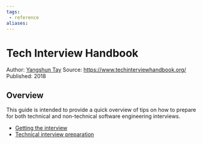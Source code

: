 ```yaml
---
tags:
 - reference
aliases:
---
```


# Tech Interview Handbook

Author: [Yangshun Tay](https://www.linkedin.com/in/yangshun/)
Source: https://www.techinterviewhandbook.org/
Published: 2018

## Overview

This guide is intended to provide a quick overview of tips on how to prepare for both technical and non-technical software engineering interviews.

- [Getting the interview](Getting-the-interview.md)
- [Technical interview preparation](Technical-interview-preparation.md)
